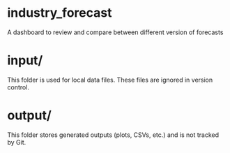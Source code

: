 # industry_forecast
A dashboard to review and compare between different version of forecasts

# input/
This folder is used for local data files. These files are ignored in version control.

# output/
This folder stores generated outputs (plots, CSVs, etc.) and is not tracked by Git.

